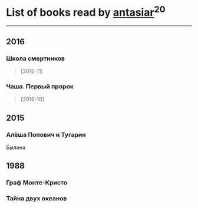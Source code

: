 # List of books read by [antasiar](http://vk.com/id68827372)<sup>20</sup>
---

## 2016

### Школа смертников
> [2016-11] 


### Чаша. Первый пророк
> [2016-10] 

































## 2015

### Алёша Попович и Тугарин
Былина



## 1988

### Граф Монте-Кристо


### Тайна двух океанов



